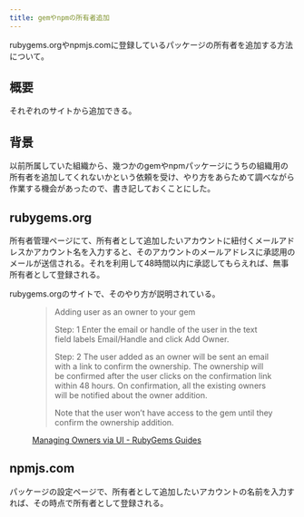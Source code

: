 ```yaml
---
title: gemやnpmの所有者追加
---
```


rubygems.orgやnpmjs.comに登録しているパッケージの所有者を追加する方法について。

## 概要

それぞれのサイトから追加できる。

## 背景

以前所属していた組織から、幾つかのgemやnpmパッケージにうちの組織用の所有者を追加してくれないかという依頼を受け、やり方をあらためて調べながら作業する機会があったので、書き記しておくことにした。

## rubygems.org

所有者管理ページにて、所有者として追加したいアカウントに紐付くメールアドレスかアカウント名を入力すると、そのアカウントのメールアドレスに承認用のメールが送信される。それを利用して48時間以内に承認してもらえれば、無事所有者として登録される。

rubygems.orgのサイトで、そのやり方が説明されている。

<figure>
  <blockquote>
    <p>Adding user as an owner to your gem</p>
    <p>Step: 1 Enter the email or handle of the user in the text field labels Email/Handle and click Add Owner.</p>
    <p>Step: 2 The user added as an owner will be sent an email with a link to confirm the ownership. The ownership will be confirmed after the user clicks on the confirmation link within 48 hours. On confirmation, all the existing owners will be notified about the owner addition.</p>
    <p>Note that the user won’t have access to the gem until they confirm the ownership addition.</p>
  </blockquote>
  <figcaption><a href="<https://guides.rubygems.org/managing-owners-using-ui/>">Managing Owners via UI - RubyGems Guides</a></figcaption>
</figure>

## npmjs.com

パッケージの設定ページで、所有者として追加したいアカウントの名前を入力すれば、その時点で所有者として登録される。
